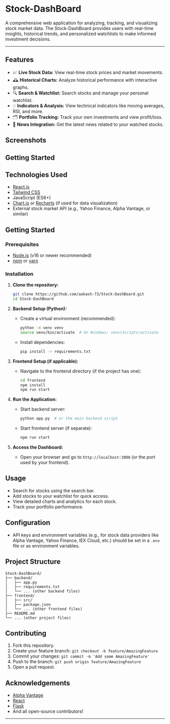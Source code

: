 # Stock-DashBoard

A comprehensive web application for analyzing, tracking, and visualizing stock market data. The Stock-DashBoard provides users with real-time insights, historical trends, and personalized watchlists to make informed investment decisions.

---

## Features

- 📈 **Live Stock Data:** View real-time stock prices and market movements.
- 🕰️ **Historical Charts:** Analyze historical performance with interactive graphs.
- 🔍 **Search & Watchlist:** Search stocks and manage your personal watchlist.
- 💡 **Indicators & Analysis:** View technical indicators like moving averages, RSI, and more.
- 🗂️ **Portfolio Tracking:** Track your own investments and view profit/loss.
- 📰 **News Integration:** Get the latest news related to your watched stocks.

## Screenshots

<!-- Add images/screenshots of your dashboard for better visualization -->
<!-- ![Dashboard Screenshot](screenshots/dashboard.png) -->

## Getting Started

## Technologies Used

- [React.js](https://reactjs.org/)
- [Tailwind CSS](https://tailwindcss.com/)
- JavaScript (ES6+)
- [Chart.js](https://www.chartjs.org/) or [Recharts](https://recharts.org/) (if used for data visualization)
- External stock market API (e.g., Yahoo Finance, Alpha Vantage, or similar)

## Getting Started

### Prerequisites

- [Node.js](https://nodejs.org/) (v16 or newer recommended)
- [npm](https://www.npmjs.com/) or [yarn](https://yarnpkg.com/)

### Installation

1. **Clone the repository:**
   ```bash
   git clone https://github.com/aakash-73/Stock-DashBoard.git
   cd Stock-DashBoard
   ```

2. **Backend Setup (Python):**
   - Create a virtual environment (recommended):
     ```bash
     python -m venv venv
     source venv/bin/activate  # On Windows: venv\Scripts\activate
     ```
   - Install dependencies:
     ```bash
     pip install -r requirements.txt
     ```

3. **Frontend Setup (if applicable):**
   - Navigate to the frontend directory (if the project has one):
     ```bash
     cd frontend
     npm install
     npm run start
     ```

4. **Run the Application:**
   - Start backend server:
     ```bash
     python app.py  # or the main backend script
     ```
   - Start frontend server (if separate):
     ```bash
     npm run start
     ```

5. **Access the Dashboard:**
   - Open your browser and go to `http://localhost:3000` (or the port used by your frontend).

## Usage

- Search for stocks using the search bar.
- Add stocks to your watchlist for quick access.
- View detailed charts and analytics for each stock.
- Track your portfolio performance.

## Configuration

- API keys and environment variables (e.g., for stock data providers like Alpha Vantage, Yahoo Finance, IEX Cloud, etc.) should be set in a `.env` file or as environment variables.

## Project Structure

```
Stock-DashBoard/
├── backend/
│   ├── app.py
│   ├── requirements.txt
│   └── ... (other backend files)
├── frontend/
│   ├── src/
│   ├── package.json
│   └── ... (other frontend files)
├── README.md
└── ... (other project files)
```

## Contributing

1. Fork this repository.
2. Create your feature branch: `git checkout -b feature/AmazingFeature`
3. Commit your changes: `git commit -m 'Add some AmazingFeature'`
4. Push to the branch: `git push origin feature/AmazingFeature`
5. Open a pull request.


## Acknowledgements

- [Alpha Vantage](https://www.alphavantage.co/)
- [React](https://reactjs.org/)
- [Flask](https://flask.palletsprojects.com/)
- And all open-source contributors!

---